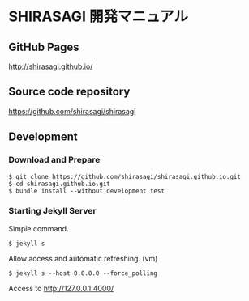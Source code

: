 # SHIRASAGI 開発マニュアル

## GitHub Pages

http://shirasagi.github.io/

## Source code repository

https://github.com/shirasagi/shirasagi

## Development

### Download and Prepare

~~~
$ git clone https://github.com/shirasagi/shirasagi.github.io.git
$ cd shirasagi.github.io.git
$ bundle install --without development test
~~~

### Starting Jekyll Server

Simple command.

~~~
$ jekyll s
~~~

Allow access and automatic refreshing. (vm)

~~~
$ jekyll s --host 0.0.0.0 --force_polling
~~~

Access to http://127.0.0.1:4000/

